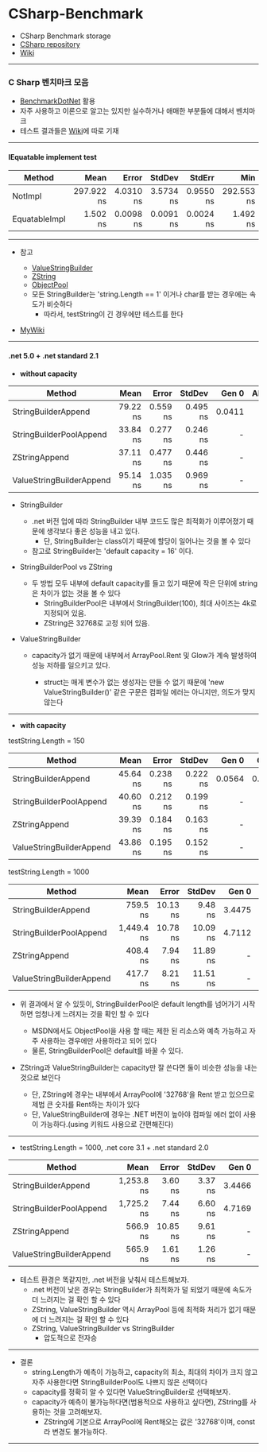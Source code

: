 # CSharp-Benchmark

* CSharp Benchmark storage
* [CSharp repository](https://github.com/junhun0106/CSharp)
* [Wiki](https://github.com/junhun0106/CSharp/wiki)

---

### C Sharp 벤치마크 모음

* [BenchmarkDotNet](https://github.com/dotnet/BenchmarkDotNet) 활용
* 자주 사용하고 이론으로 알고는 있지만 실수하거나 애매한 부분들에 대해서 벤치마크
* 테스트 결과들은 [Wiki](https://github.com/junhun0106/CSharp/wiki)에 따로 기재



---

#### IEquatable implement test

|        Method |       Mean |     Error |    StdDev |    StdErr |        Min |         Q1 |     Median |         Q3 |        Max |          Op/s |  Gen 0 | Allocated |
|-------------- |-----------:|----------:|----------:|----------:|-----------:|-----------:|-----------:|-----------:|-----------:|--------------:|-------:|----------:|
|       NotImpl | 297.922 ns | 4.0310 ns | 3.5734 ns | 0.9550 ns | 292.553 ns | 295.509 ns | 297.268 ns | 299.899 ns | 306.550 ns |   3,356,582.3 | 0.0176 |     296 B |
| EquatableImpl |   1.502 ns | 0.0098 ns | 0.0091 ns | 0.0024 ns |   1.492 ns |   1.494 ns |   1.500 ns |   1.509 ns |   1.518 ns | 665,779,657.5 |      - |         - |

---


* 참고 
	* [ValueStringBuilder](https://github.com/dotnet/runtime/blob/a9c5eadd951dcba73167f72cc624eb790573663a/src/libraries/Common/src/System/Text/ValueStringBuilder.cs)
	* [ZString](https://github.com/Cysharp/ZString)
	* [ObjectPool](https://docs.microsoft.com/ko-kr/aspnet/core/performance/objectpool?view=aspnetcore-5.0)
	* 모든 StringBuilder는 'string.Length == 1' 이거나 char를 받는 경우에는 속도가 비슷하다
		* 따라서, testString이 긴 경우에만 테스트를 한다


* [MyWiki](https://github.com/junhun0106/CSharp/wiki/%5BOptimize%5D-StringBuilder)

---

#### .net 5.0 + .net standard 2.1
	
* **without capacity**

|                   Method |     Mean |    Error |   StdDev |  Gen 0 | Allocated |
|------------------------- |---------:|---------:|---------:|-------:|----------:|
|      StringBuilderAppend | 79.22 ns | 0.559 ns | 0.495 ns | 0.0411 |     344 B |
|  StringBuilderPoolAppend | 33.84 ns | 0.277 ns | 0.246 ns |      - |         - |
|            ZStringAppend | 37.11 ns | 0.477 ns | 0.446 ns |      - |         - |
| ValueStringBuilderAppend | 95.14 ns | 1.035 ns | 0.969 ns |      - |         - |

* StringBuilder
	* .net 버전 업에 따라 StringBuilder 내부 코드도 많은 최적화가 이루어졌기 때문에 생각보다 좋은 성능을 내고 있다.
		* 단, StringBuilder는 class이기 때문에 할당이 일어나는 것을 볼 수 있다
	* 참고로 StringBuilder는 'default capacity = 16' 이다.
	
* StringBuilderPool vs ZString
	* 두 방법 모두 내부에 default capacity를 들고 있기 때문에 작은 단위에 string은 차이가 없는 것을 볼 수 있다
		* StringBuilderPool은 내부에서 StringBuilder(100), 최대 사이즈는 4k로 지정되어 있음.
		* ZString은 32768로 고정 되어 있음.

* ValueStringBuilder
	* capacity가 없기 때문에 내부에서 ArrayPool<char>.Rent 및 Glow가 계속 발생하여 성능 저하를 일으키고 있다.
		* struct는 매게 변수가 없는 생성자는 만들 수 없기 때문에 'new ValueStringBuilder()' 같은 구문은 컴파일 에러는 아니지만, 의도가 맞지 않는다

---
		
* **with capacity**

testString.Length = 150

|                   Method |     Mean |    Error |   StdDev |  Gen 0 |  Gen 1 | Allocated |
|------------------------- |---------:|---------:|---------:|-------:|-------:|----------:|
|      StringBuilderAppend | 45.64 ns | 0.238 ns | 0.222 ns | 0.0564 | 0.0001 |     472 B |
|  StringBuilderPoolAppend | 40.60 ns | 0.212 ns | 0.199 ns |      - |      - |         - |
|            ZStringAppend | 39.39 ns | 0.184 ns | 0.163 ns |      - |      - |         - |
| ValueStringBuilderAppend | 43.86 ns | 0.195 ns | 0.152 ns |      - |      - |         - |

testString.Length = 1000

|                   Method |       Mean |    Error |   StdDev |  Gen 0 |  Gen 1 | Allocated |
|------------------------- |-----------:|---------:|---------:|-------:|-------:|----------:|
|      StringBuilderAppend |   759.5 ns | 10.13 ns |  9.48 ns | 3.4475 |      - |  28,976 B |
|  StringBuilderPoolAppend | 1,449.4 ns | 10.78 ns | 10.09 ns | 4.7112 | 0.5875 |  39,488 B |
|            ZStringAppend |   408.4 ns |  7.94 ns | 11.89 ns |      - |      - |         - |
| ValueStringBuilderAppend |   417.7 ns |  8.21 ns | 11.51 ns |      - |      - |         - |


* 위 결과에서 알 수 있듯이, StringBuilderPool은 default length를 넘어가기 시작하면 엄청나게 느려지는 것을 확인 할 수 있다
	* MSDN에서도 ObjectPool을 사용 할 때는 제한 된 리소스와 예측 가능하고 자주 사용하는 경우에만 사용하라고 되어 있다
	* 물론, StringBuilderPool은 default를 바꿀 수 있다.

* ZString과 ValueStringBuilder는 capacity만 잘 쓴다면 둘이 비슷한 성능을 내는 것으로 보인다
	* 단, ZString에 경우는 내부에서 ArrayPool에 '32768'을 Rent 받고 있으므로 제법 큰 숫자를 Rent하는 차이가 있다
	* 단, ValueStringBuilder에 경우는 .NET 버전이 높아야 컴파일 에러 없이 사용이 가능하다.(using 키워드 사용으로 간편해진다)

---
	
* testString.Length = 1000, .net core 3.1 + .net standard 2.0

|                   Method |       Mean |    Error |  StdDev |  Gen 0 |  Gen 1 | Allocated |
|------------------------- |-----------:|---------:|--------:|-------:|-------:|----------:|
|      StringBuilderAppend | 1,253.8 ns |  3.60 ns | 3.37 ns | 3.4466 | 0.3128 |  28,976 B |
|  StringBuilderPoolAppend | 1,725.2 ns |  7.44 ns | 6.60 ns | 4.7169 | 0.5875 |  39,488 B |
|            ZStringAppend |   566.9 ns | 10.85 ns | 9.61 ns |      - |      - |         - |
| ValueStringBuilderAppend |   565.9 ns |  1.61 ns | 1.26 ns |      - |      - |         - |	

* 테스트 환경은 똑같지만, .net 버전을 낮춰서 테스트해보자.
	* .net 버전이 낮은 경우는 StringBuilder가 최적화가 덜 되었기 때문에 속도가 더 느려지는 걸 확인 할 수 있다
	* ZString, ValueStringBuilder 역시 ArrayPool 등에 최적화 처리가 없기 때문에 더 느려지는 걸 확인 할 수 있다
	* ZString, ValueStringBuilder vs StringBuilder
		* 압도적으로 전자승
	
---

* 결론
	* string.Length가 예측이 가능하고, capacity의 최소, 최대의 차이가 크지 않고 자주 사용한다면 StringBuilderPool도 나쁘지 않은 선택이다
	* capacity를 정확히 알 수 있다면 ValueStringBuilder로 선택해보자.
	* capacity가 예측이 불가능하다면(범용적으로 사용하고 싶다면), ZString를 사용하는 것을 고려해보자.
		* ZString에 기본으로 ArrayPool에 Rent해오는 값은 '32768'이며, const라 변경도 불가능하다.

---
